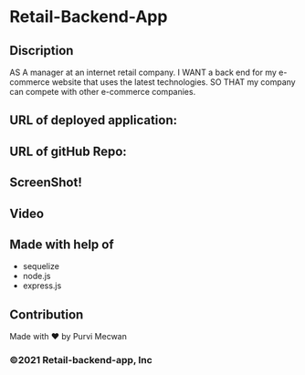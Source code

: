 # Retail-Backend-App

## Discription
AS A manager at an internet retail company. I WANT a back end for my e-commerce website that uses the latest technologies. SO THAT my company can compete with other e-commerce companies.

## URL of deployed application:


## URL of gitHub Repo:


## ScreenShot!

## Video


## Made with help of 
- sequelize
- node.js
- express.js

## Contribution
Made with ❤️  by Purvi Mecwan

### ©️2021 Retail-backend-app, Inc

